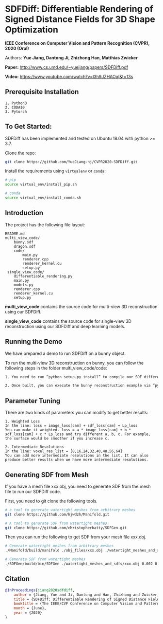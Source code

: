 # SDFDiff: Differentiable Rendering of Signed Distance Fields for 3D Shape Optimization

**IEEE Conference on Computer Vision and Pattern Recognition (CVPR), 2020 (Oral)**

Authors: **Yue Jiang, Dantong Ji, Zhizhong Han, Matthias Zwicker**

**Paper:** http://www.cs.umd.edu/~yuejiang/papers/SDFDiff.pdf

**Video:** https://www.youtube.com/watch?v=l3h9JZHAOqI&t=13s
>

## Prerequisite Installation

    1. Python3 
    2. CUDA10
    3. Pytorch


## To Get Started: 

SDFDiff has been implemented and tested on Ubuntu 18.04 with python >= 3.7.

Clone the repo:
``` bash
git clone https://github.com/YueJiang-nj/CVPR2020-SDFDiff.git
```

Install the requirements using `virtualenv` or `conda`:
``` bash
# pip
source virtual_env/install_pip.sh

# conda
source virtual_env/install_conda.sh
```

## Introduction

The project has the following file layout:

    README.md
    multi_view_code/
        bunny.sdf
        dragon.sdf
        code/
            main.py
            renderer.cpp
            renderer_kernel.cu
            setup.py
     single_view_code/
        differentiable_rendering.py
        main.py
        models.py
        renderer.cpp
        renderer_kernel.cu
        setup.py


**multi_view_code** contains the source code for multi-view 3D reconstruction using our SDFDiff.

**single_view_code** contains the source code for single-view 3D reconstruction using our SDFDiff and deep learning models.

## Running the Demo

We have prepared a demo to run SDFDiff on a bunny object. 

To run the multi-view 3D reconstruction on bunny, you can follow the following steps in the folder multi_view_code/code:

``` bash
1. You need to run “python setup.py install” to compile our SDF differentiable renderer.

2. Once built, you can execute the bunny reconstruction example via “python main.py”
```

## Parameter Tuning

There are two kinds of parameters you can modify to get better results:

```
1. Weighted Loss
In the line: loss = image_loss[cam] + sdf_loss[cam] + Lp_loss
You can make it weighted. loss = a * image_loss[cam] + b * sdf_loss[cam] + c * Lp_loss and try different a, b, c. For example, the surface would be smoother if you increase c.

2. Intermediate Resolutions
In the line: voxel_res_list = [8,16,24,32,40,48,56,64]
You can add more intermediate resolutions in the list. It can also produce better results when we have more intermediate resolutions.
```

## Generating SDF from Mesh

If you have a mesh file xxx.obj, you need to generate SDF from the mesh file to run our SDFDiff code.

First, you need to git clone the following tools.

``` bash
# a tool to generate watertight meshes from arbitrary meshes
git clone https://github.com/hjwdzh/Manifold.git

# A tool to generate SDF from watertight meshes
git clone https://github.com/christopherbatty/SDFGen.git
```

Then you can run the following to get SDF from your mesh file xxx.obj.

``` bash
# Generate watertight meshes from arbitrary meshes
./Manifold/build/manifold ./obj_files/xxx.obj ./watertight_meshes_and_sdfs/xxx.obj

# Generate SDF from watertight meshes
./SDFGen/build/bin/SDFGen ./watertight_meshes_and_sdfs/xxx.obj 0.002 0 
```

## Citation
```bibtex
@InProceedings{jiang2020sdfdiff,
    author = {Jiang, Yue and Ji, Dantong and Han, Zhizhong and Zwicker, Matthias},
    title = {SDFDiff: Differentiable Rendering of Signed Distance Fields for 3D Shape Optimization},
    booktitle = {The IEEE/CVF Conference on Computer Vision and Pattern Recognition (CVPR)},
    month = {June},
    year = {2020} 
}
```
